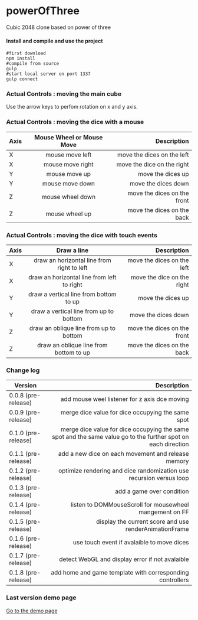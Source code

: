 powerOfThree
============

Cubic 2048 clone based on power of three

#### Install and compile and use the project

```shell
#first download
npm install
#compile from source
gulp
#start local server on port 1337
gulp connect
```

### Actual Controls : moving the main cube

Use the arrow keys to perfom rotation on x and y axis.

### Actual Controls : moving the dice with a mouse

| Axis          | Mouse Wheel or Mouse Move| Description  |
| ------------- |:-------------:| -----:|
| X | mouse move left  | move the dices on the  left|
| X | mouse move right | move the dice on the  right|
| Y | mouse move up | move the dices up|
| Y | mouse move down | move the dices down|
| Z | mouse wheel down | move the dices on the front|
| Z | mouse wheel up| move the dices on the back|

### Actual Controls : moving the dice with touch events

| Axis          | Draw a line| Description  |
| ------------- |:-------------:| -----:|
| X | draw an horizontal line from right to left | move the dices on the  left|
| X | draw an horizontal line from left to right | move the dice on the  right|
| Y | draw a vertical line from bottom to up | move the dices up|
| Y | draw a vertical line from up to bottom | move the dices down|
| Z | draw an oblique line from up to bottom  | move the dices on the front|
| Z | draw an oblique line from bottom to up | move the dices on the back|

### Change log

| Version| Description  |
| ------------- |-----:|
|0.0.8 (pre-release)| add mouse weel listener for z axis dce moving|
|0.0.9 (pre-release)| merge dice value for dice occupying the same spot|
|0.1.0 (pre-release)| merge dice value for dice occupying the same spot and the same value go to the further spot on each direction|
|0.1.1 (pre-release)| add a new dice on each movement and release memory|
|0.1.2 (pre-release)| optimize rendering and dice randomization use recursion versus loop|
|0.1.3 (pre-release)| add a game over condition|
|0.1.4 (pre-release)| listen to DOMMouseScroll for mousewheel mangement on FF|
|0.1.5 (pre-release)| display the current score and use renderAnimationFrame|
|0.1.6 (pre-release)| use touch event if avalaible to move dices|
|0.1.7 (pre-release)| detect WebGL and display error if not avalaible|
|0.1.8 (pre-release)| add home and game template with corresponding controllers|


### Last version demo page

[Go to the demo page](http://evifere.lescigales.org/powerofThree/)

